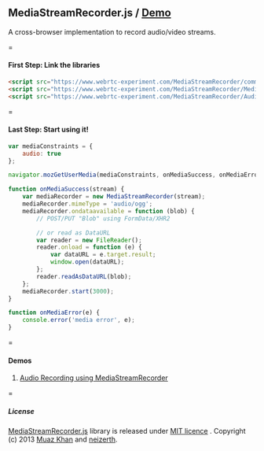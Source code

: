## MediaStreamRecorder.js / [Demo](https://www.webrtc-experiment.com/MediaStreamRecorder/)

A cross-browser implementation to record audio/video streams.

=

#### First Step: Link the libraries

```html
<script src="https://www.webrtc-experiment.com/MediaStreamRecorder/common.js"> </script>
<script src="https://www.webrtc-experiment.com/MediaStreamRecorder/MediaStreamRecorder.js"> </script>
<script src="https://www.webrtc-experiment.com/MediaStreamRecorder/AudioStreamRecorder/MediaRecorder.js"> </script>
```

=

#### Last Step: Start using it!

```javascript
var mediaConstraints = {
    audio: true
};

navigator.mozGetUserMedia(mediaConstraints, onMediaSuccess, onMediaError);

function onMediaSuccess(stream) {
    var mediaRecorder = new MediaStreamRecorder(stream);
    mediaRecorder.mimeType = 'audio/ogg';
    mediaRecorder.ondataavailable = function (blob) {
        // POST/PUT "Blob" using FormData/XHR2

        // or read as DataURL
        var reader = new FileReader();
        reader.onload = function (e) {
            var dataURL = e.target.result;
            window.open(dataURL);
        };
        reader.readAsDataURL(blob);
    };
    mediaRecorder.start(3000);
}

function onMediaError(e) {
    console.error('media error', e);
}
```

=

#### Demos

1. [Audio Recording using MediaStreamRecorder](https://www.webrtc-experiment.com/MediaStreamRecorder/demos/audio-recorder.html)

=

##### License

[MediaStreamRecorder.js](https://github.com/streamproc/MediaStreamRecorder) library is released under [MIT licence](https://www.webrtc-experiment.com/licence/) . Copyright (c) 2013 [Muaz Khan](https://github.com/muaz-khan) and [neizerth](https://github.com/neizerth).
